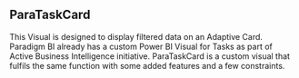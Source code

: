 ParaTaskCard
------------
This Visual is designed to display filtered data on an Adaptive Card. Paradigm BI already has a custom Power BI Visual for Tasks as part of Active Business Intelligence initiative. ParaTaskCard is a custom visual that fulfils the same function with some added features and a few constraints.